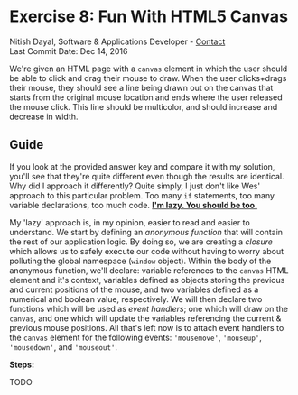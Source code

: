 # Exercise 8: Fun With HTML5 Canvas
Nitish Dayal, Software & Applications Developer - [Contact](http://nitishdayal.me)  
Last Commit Date: Dec 14, 2016

We're given an HTML page with a `canvas` element in which the user should be able
  to click and drag their mouse to draw. When the user clicks+drags their mouse, 
  they should see a line being drawn out on the canvas that starts from the original
  mouse location and ends where the user released the mouse click. This line should
  be multicolor, and should increase and decrease in width.

## Guide

If you look at the provided answer key and compare it with my solution, you'll see that
  they're quite different even though the results are identical. Why did I approach it
  differently? Quite simply, I just don't like Wes' approach to this particular problem.
  Too many `if` statements, too many variable declarations, too much code. **[I'm lazy.
  You should be too.](http://threevirtues.com/)**

My 'lazy' approach is, in my opinion, easier to read and easier to understand. We start
  by defining an _anonymous function_ that will contain the rest of our application logic.
  By doing so, we are creating a _closure_ which allows us to safely execute our code
  without having to worry about polluting the global namespace (`window` object). Within
  the body of the anonymous function, we'll declare: variable references to the 
  `canvas` HTML element and it's context, variables defined as objects storing
  the previous and current positions of the mouse, and two variables defined
  as a numerical and boolean value, respectively. We will then declare two functions
  which will be used as _event handlers_; one which will draw on the `canvas`, and one
  which will update the variables referencing the current & previous mouse positions.
  All that's left now is to attach event handlers to the `canvas` element for the
  following events: `'mousemove'`, `'mouseup'`, `'mousedown'`, and `'mouseout'`.

**Steps:**

TODO